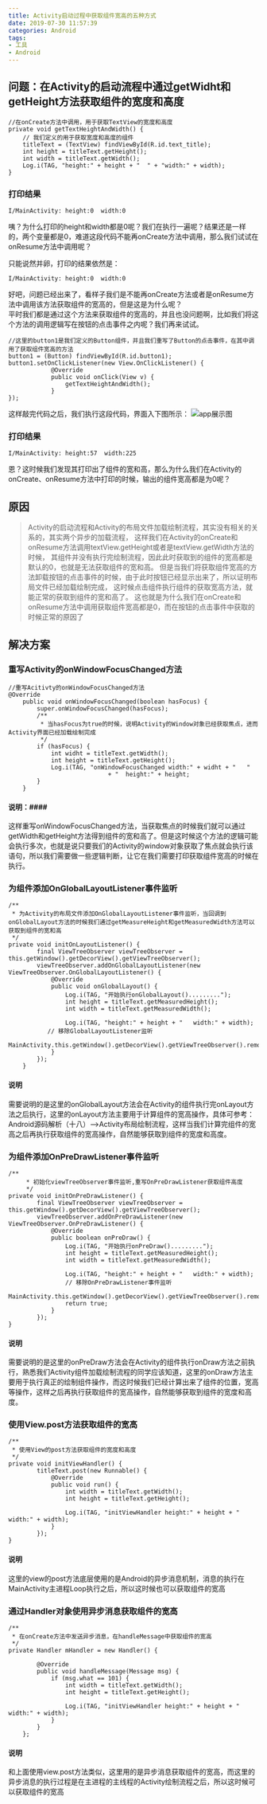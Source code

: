 ```yaml
---
title: Activity启动过程中获取组件宽高的五种方式
date: 2019-07-30 11:57:39
categories: Android
tags:
- 工具
- Android
---
```

## 问题：在Activity的启动流程中通过getWidht和getHeight方法获取组件的宽度和高度 ##
<pre><code>//在onCreate方法中调用，用于获取TextView的宽度和高度
private void getTextHeightAndWidth() {
	// 我们定义的用于获取宽度和高度的组件
	titleText = (TextView) findViewById(R.id.text_title);
	int height = titleText.getHeight();
	int width = titleText.getWidth();
	Log.i(TAG, "height:" + height + "  " + "width:" + width);
}
</pre></code>
### 打印结果 ###
<pre><code>I/MainActivity: height:0  width:0
</pre></code>
咦？为什么打印的height和width都是0呢？我们在执行一遍呢？结果还是一样的，两个变量都是0，难道这段代码不能再onCreate方法中调用，那么我们试试在onResume方法中调用呢？</br>
<!--more-->
只能说然并卵，打印的结果依然是：
<pre><code>I/MainActivity: height:0  width:0</pre></code>
好吧，问题已经出来了，看样子我们是不能再onCreate方法或者是onResume方法中调用该方法获取组件的宽高的，但是这是为什么呢？</br>平时我们都是通过这个方法来获取组件的宽高的，并且也没问题啊，比如我们将这个方法的调用逻辑写在按钮的点击事件之内呢？我们再来试试。
<pre><code>//这里的button1是我们定义的Button组件，并且我们重写了Button的点击事件，在其中调用了获取组件宽高的方法
button1 = (Button) findViewById(R.id.button1);
button1.setOnClickListener(new View.OnClickListener() {
            @Override
            public void onClick(View v) {
                getTextHeightAndWidth();
            }
});</pre></code>
这样敲完代码之后，我们执行这段代码，界面入下图所示：
![app展示图](https://raw.githubusercontent.com/mendax92/pic/master/blog/2019-07-30/2019-07-30115739.png)
### 打印结果 ###
<pre><code>I/MainActivity: height:57  width:225
</pre></code>
恩？这时候我们发现其打印出了组件的宽和高，那么为什么我们在Activity的onCreate、onResume方法中打印的时候，输出的组件宽高都是为0呢？
## 原因 ##
>Activity的启动流程和Activity的布局文件加载绘制流程，其实没有相关的关系的，其实两个异步的加载流程，
>这样我们在Activity的onCreate和onResume方法调用textView.getHeight或者是textView.getWidth方法的时候，
>其组件并没有执行完绘制流程，因此此时获取到的组件的宽高都是默认的0，也就是无法获取组件的宽和高。
>但是当我们将获取组件宽高的方法卸载按钮的点击事件的时候，由于此时按钮已经显示出来了，所以证明布局文件已经加载绘制完成，
>这时候点击组件执行组件的获取宽高方法，就能正常的获取到组件的宽和高了。
>这也就是为什么我们在onCreate和onResume方法中调用获取组件宽高都是0，而在按钮的点击事件中获取的时候正常的原因了
## 解决方案 ##
### 重写Activity的onWindowFocusChanged方法 ###
<pre><code>//重写Acitivty的onWindowFocusChanged方法
@Override
    public void onWindowFocusChanged(boolean hasFocus) {
        super.onWindowFocusChanged(hasFocus);
        /**
         * 当hasFocus为true的时候，说明Activity的Window对象已经获取焦点，进而Activity界面已经加载绘制完成
         */
        if (hasFocus) {
            int widht = titleText.getWidth();
            int height = titleText.getHeight();
            Log.i(TAG, "onWindowFocusChanged width:" + widht + "   "
                            + "  height:" + height;
        }
    }
</pre></code>
#### 说明：####
这样重写onWindowFocusChanged方法，当获取焦点的时候我们就可以通过getWidth和getHeight方法得到组件的宽和高了。但是这时候这个方法的逻辑可能会执行多次，也就是说只要我们的Activity的window对象获取了焦点就会执行该语句，所以我们需要做一些逻辑判断，让它在我们需要打印获取组件宽高的时候在执行。 

### 为组件添加OnGlobalLayoutListener事件监听 ###
<pre><code>/**
 * 为Activity的布局文件添加OnGlobalLayoutListener事件监听，当回调到onGlobalLayout方法的时候我们通过getMeasureHeight和getMeasuredWidth方法可以获取到组件的宽和高
 */
private void initOnLayoutListener() {
        final ViewTreeObserver viewTreeObserver = this.getWindow().getDecorView().getViewTreeObserver();
        viewTreeObserver.addOnGlobalLayoutListener(new ViewTreeObserver.OnGlobalLayoutListener() {
            @Override
            public void onGlobalLayout() {
                Log.i(TAG, "开始执行onGlobalLayout().........");
                int height = titleText.getMeasuredHeight();
                int width = titleText.getMeasuredWidth();

                Log.i(TAG, "height:" + height + "   width:" + width);
           // 移除GlobalLayoutListener监听     
                   MainActivity.this.getWindow().getDecorView().getViewTreeObserver().removeOnGlobalLayoutListener(this);
            }
        });
    }
</pre></code>
#### 说明  #### 
需要说明的是这里的onGlobalLayout方法会在Activity的组件执行完onLayout方法之后执行，这里的onLayout方法主要用于计算组件的宽高操作，具体可参考：Android源码解析（十八）–>Activity布局绘制流程，这样当我们计算完组件的宽高之后再执行获取组件的宽高操作，自然能够获取到组件的宽度和高度。

### 为组件添加OnPreDrawListener事件监听 ###
<pre><code>/**
     * 初始化viewTreeObserver事件监听,重写OnPreDrawListener获取组件高度
     */
private void initOnPreDrawListener() {
        final ViewTreeObserver viewTreeObserver = this.getWindow().getDecorView().getViewTreeObserver();
        viewTreeObserver.addOnPreDrawListener(new ViewTreeObserver.OnPreDrawListener() {
            @Override
            public boolean onPreDraw() {
                Log.i(TAG, "开始执行onPreDraw().........");
                int height = titleText.getMeasuredHeight();
                int width = titleText.getMeasuredWidth();

                Log.i(TAG, "height:" + height + "   width:" + width);
                // 移除OnPreDrawListener事件监听
                MainActivity.this.getWindow().getDecorView().getViewTreeObserver().removeOnPreDrawListener(this);
                return true;
            }
        });
}
</pre></code>
####  说明  #### 
需要说明的是这里的onPreDraw方法会在Activity的组件执行onDraw方法之前执行，熟悉我们Activity组件加载绘制流程的同学应该知道，这里的onDraw方法主要用于执行真正的绘制组件操作，而这时候我们已经计算出来了组件的位置，宽高等操作，这样之后再执行获取组件的宽高操作，自然能够获取到组件的宽度和高度。

### 使用View.post方法获取组件的宽高 ###
<pre><code>/**
 * 使用View的post方法获取组件的宽度和高度
 */
private void initViewHandler() {
        titleText.post(new Runnable() {
            @Override
            public void run() {
                int width = titleText.getWidth();
                int height = titleText.getHeight();

                Log.i(TAG, "initViewHandler height:" + height + "  width:" + width);
            }
        });
}
</pre></code>
####  说明  #### 
这里的view的post方法底层使用的是Android的异步消息机制，消息的执行在MainActivity主进程Loop执行之后，所以这时候也可以获取组件的宽高

### 通过Handler对象使用异步消息获取组件的宽高 ### 
<pre><code>/**
 * 在onCreate方法中发送异步消息，在handleMessage中获取组件的宽高
 */
private Handler mHandler = new Handler() {

        @Override
        public void handleMessage(Message msg) {
            if (msg.what == 101) {
                int width = titleText.getWidth();
                int height = titleText.getHeight();

                Log.i(TAG, "initViewHandler height:" + height + "  width:" + width);
            }
        }
    };
</pre></code>
####  说明  ####  
和上面使用view.post方法类似，这里用的是异步消息获取组件的宽高，而这里的异步消息的执行过程是在主进程的主线程的Activity绘制流程之后，所以这时候可以获取组件的宽高
